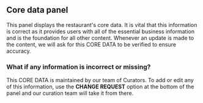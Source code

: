 ## Core data panel

This panel displays the restaurant's core data. It is vital that this information is correct as it provides users 
with all of the essential business information and is the foundation for all other content. Whenever an update is 
made to the content, we will ask for this CORE DATA to be verified to ensure accuracy.

### What if any information is incorrect or missing?

This CORE DATA is maintained by our team of Curators. To add or edit any of this information, use the **CHANGE 
REQUEST** 
option at the bottom of the panel and our curation team will take it from there.

